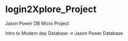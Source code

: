 # login2Xplore_Project
Jason Power DB Micro Project

Intro to Modern day Database -> Jason Power Database 

